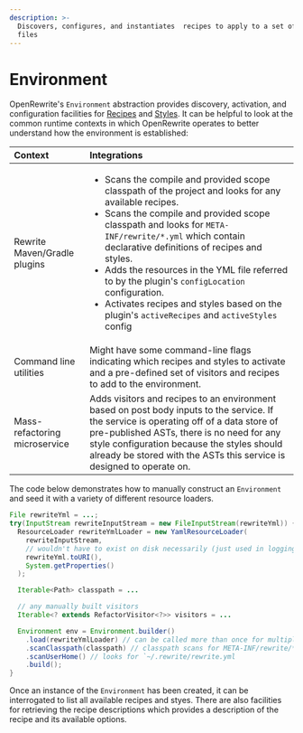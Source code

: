 ```yaml
---
description: >-
  Discovers, configures, and instantiates  recipes to apply to a set of source
  files
---
```


# Environment

OpenRewrite's `Environment` abstraction provides discovery, activation, and configuration facilities for [Recipes](recipes.md) and [Styles](styles.md). It can be helpful to look at the common runtime contexts in which OpenRewrite operates to better understand how the environment is established:

<table>
  <thead>
    <tr>
      <th style="text-align:left">Context</th>
      <th style="text-align:left">Integrations</th>
    </tr>
  </thead>
  <tbody>
    <tr>
      <td style="text-align:left">Rewrite Maven/Gradle plugins</td>
      <td style="text-align:left">
        <ul>
          <li>Scans the compile and provided scope classpath of the project and looks
            for any available recipes.</li>
          <li>Scans the compile and provided scope classpath and looks for <code>META-INF/rewrite/*.yml</code> which
            contain declarative definitions of recipes and styles.</li>
          <li>Adds the resources in the YML file referred to by the plugin&apos;s <code>configLocation</code> configuration.</li>
          <li>Activates recipes and styles based on the plugin&apos;s <code>activeRecipes</code> and <code>activeStyles</code> config</li>
        </ul>
      </td>
    </tr>
    <tr>
      <td style="text-align:left">Command line utilities</td>
      <td style="text-align:left">Might have some command-line flags indicating which recipes and styles
        to activate and a pre-defined set of visitors and recipes to add to the
        environment.</td>
    </tr>
    <tr>
      <td style="text-align:left">Mass-refactoring microservice</td>
      <td style="text-align:left">Adds visitors and recipes to an environment based on post body inputs
        to the service. If the service is operating off of a data store of pre-published
        ASTs, there is no need for any style configuration because the styles should
        already be stored with the ASTs this service is designed to operate on.</td>
    </tr>
  </tbody>
</table>

The code below demonstrates how to manually construct an `Environment` and seed it with a variety of different resource loaders.

```java
File rewriteYml = ...;
try(InputStream rewriteInputStream = new FileInputStream(rewriteYml)) {
  ResourceLoader rewriteYmlLoader = new YamlResourceLoader(
    rewriteInputStream,
    // wouldn't have to exist on disk necessarily (just used in logging)
    rewriteYml.toURI(),
    System.getProperties()
  );

  Iterable<Path> classpath = ...

  // any manually built visitors
  Iterable<? extends RefactorVisitor<?>> visitors = ...

  Environment env = Environment.builder()
    .load(rewriteYmlLoader) // can be called more than once for multiple files
    .scanClasspath(classpath) // classpath scans for META-INF/rewrite/*.yml
    .scanUserHome() // looks for `~/.rewrite/rewrite.yml
    .build();
}
```

Once an instance of the `Environment` has been created, it can be interrogated to list all available recipes and styes. There are also facilities for retrieving the recipe descriptions which provides a description of the recipe and its available options.

